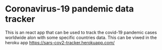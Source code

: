 # Coronavirus-19 pandemic data tracker
This is an react app that can be used to track the covid-19 pandemic cases worldwide alon with some specific countries data.
This can be viwed in the heroku app https://sars-cov2-tracker.herokuapp.com/